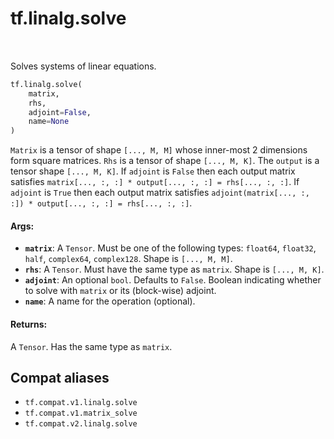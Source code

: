 <div itemscope itemtype="http://developers.google.com/ReferenceObject">
<meta itemprop="name" content="tf.linalg.solve" />
<meta itemprop="path" content="Stable" />
</div>

# tf.linalg.solve

<!-- Insert buttons and diff -->

<table class="tfo-notebook-buttons tfo-api" align="left">
</table>



Solves systems of linear equations.

``` python
tf.linalg.solve(
    matrix,
    rhs,
    adjoint=False,
    name=None
)
```



<!-- Placeholder for "Used in" -->

`Matrix` is a tensor of shape `[..., M, M]` whose inner-most 2 dimensions
form square matrices. `Rhs` is a tensor of shape `[..., M, K]`. The `output` is
a tensor shape `[..., M, K]`.  If `adjoint` is `False` then each output matrix
satisfies `matrix[..., :, :] * output[..., :, :] = rhs[..., :, :]`.
If `adjoint` is `True` then each output matrix satisfies
`adjoint(matrix[..., :, :]) * output[..., :, :] = rhs[..., :, :]`.

#### Args:


* <b>`matrix`</b>: A `Tensor`. Must be one of the following types: `float64`, `float32`, `half`, `complex64`, `complex128`.
  Shape is `[..., M, M]`.
* <b>`rhs`</b>: A `Tensor`. Must have the same type as `matrix`.
  Shape is `[..., M, K]`.
* <b>`adjoint`</b>: An optional `bool`. Defaults to `False`.
  Boolean indicating whether to solve with `matrix` or its (block-wise)
  adjoint.
* <b>`name`</b>: A name for the operation (optional).


#### Returns:

A `Tensor`. Has the same type as `matrix`.


## Compat aliases

* `tf.compat.v1.linalg.solve`
* `tf.compat.v1.matrix_solve`
* `tf.compat.v2.linalg.solve`

